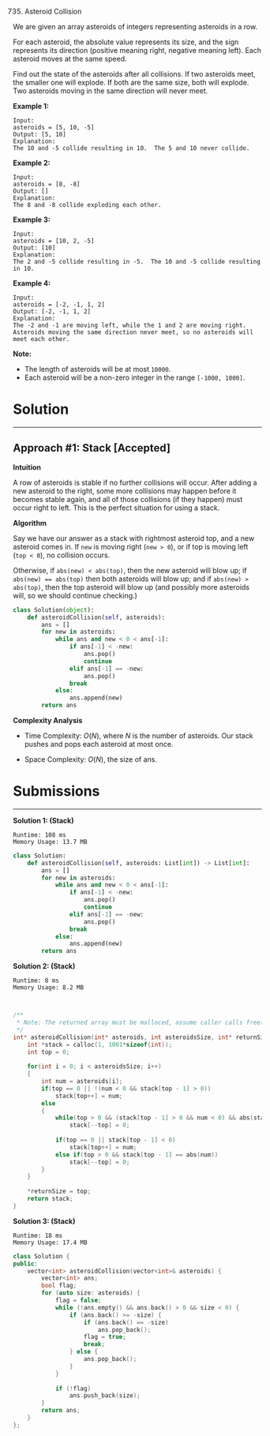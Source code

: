 735. Asteroid Collision

We are given an array asteroids of integers representing asteroids in a row.

For each asteroid, the absolute value represents its size, and the sign represents its direction (positive meaning right, negative meaning left). Each asteroid moves at the same speed.

Find out the state of the asteroids after all collisions. If two asteroids meet, the smaller one will explode. If both are the same size, both will explode. Two asteroids moving in the same direction will never meet.

**Example 1:**
```
Input: 
asteroids = [5, 10, -5]
Output: [5, 10]
Explanation: 
The 10 and -5 collide resulting in 10.  The 5 and 10 never collide.
```

**Example 2:**
```
Input: 
asteroids = [8, -8]
Output: []
Explanation: 
The 8 and -8 collide exploding each other.
```

**Example 3:**
```
Input: 
asteroids = [10, 2, -5]
Output: [10]
Explanation: 
The 2 and -5 collide resulting in -5.  The 10 and -5 collide resulting in 10.
```

**Example 4:**
```
Input: 
asteroids = [-2, -1, 1, 2]
Output: [-2, -1, 1, 2]
Explanation: 
The -2 and -1 are moving left, while the 1 and 2 are moving right.
Asteroids moving the same direction never meet, so no asteroids will meet each other.
```

**Note:**

* The length of asteroids will be at most `10000`.
* Each asteroid will be a non-zero integer in the range `[-1000, 1000]`.

# Solution
---
## Approach #1: Stack [Accepted]
**Intuition**

A row of asteroids is stable if no further collisions will occur. After adding a new asteroid to the right, some more collisions may happen before it becomes stable again, and all of those collisions (if they happen) must occur right to left. This is the perfect situation for using a stack.

**Algorithm**

Say we have our answer as a stack with rightmost asteroid top, and a new asteroid comes in. If `new` is moving right (`new > 0`), or if top is moving left (`top < 0`), no collision occurs.

Otherwise, if `abs(new) < abs(top)`, then the new asteroid will blow up; if `abs(new) == abs(top)` then both asteroids will blow up; and if `abs(new) > abs(top)`, then the top asteroid will blow up (and possibly more asteroids will, so we should continue checking.)

```python
class Solution(object):
    def asteroidCollision(self, asteroids):
        ans = []
        for new in asteroids:
            while ans and new < 0 < ans[-1]:
                if ans[-1] < -new:
                    ans.pop()
                    continue
                elif ans[-1] == -new:
                    ans.pop()
                break
            else:
                ans.append(new)
        return ans
```

**Complexity Analysis**

* Time Complexity: $O(N)$, where $N$ is the number of asteroids. Our stack pushes and pops each asteroid at most once.

* Space Complexity: $O(N)$, the size of ans.

# Submissions
---
**Solution 1: (Stack)**
```
Runtime: 108 ms
Memory Usage: 13.7 MB
```
```python
class Solution:
    def asteroidCollision(self, asteroids: List[int]) -> List[int]:
        ans = []
        for new in asteroids:
            while ans and new < 0 < ans[-1]:
                if ans[-1] < -new:
                    ans.pop()
                    continue
                elif ans[-1] == -new:
                    ans.pop()
                break
            else:
                ans.append(new)
        return ans
```

**Solution 2: (Stack)**
```
Runtime: 8 ms
Memory Usage: 8.2 MB
```
```c


/**
 * Note: The returned array must be malloced, assume caller calls free().
 */
int* asteroidCollision(int* asteroids, int asteroidsSize, int* returnSize){
    int *stack = calloc(1, 1001*sizeof(int));
    int top = 0;
    
    for(int i = 0; i < asteroidsSize; i++)
    {
        int num = asteroids[i];
        if(top == 0 || !(num < 0 && stack[top - 1] > 0))
            stack[top++] = num;
        else
        {
            while(top > 0 && (stack[top - 1] > 0 && num < 0) && abs(stack[top - 1]) < abs(num))    
                stack[--top] = 0;              
            
            if(top == 0 || stack[top - 1] < 0)
                stack[top++] = num;
            else if(top > 0 && stack[top - 1] == abs(num))
                stack[--top] = 0;
        }
    }
    
    *returnSize = top;
    return stack;
}
```

**Solution 3: (Stack)**
```
Runtime: 18 ms
Memory Usage: 17.4 MB
```
```c++
class Solution {
public:
    vector<int> asteroidCollision(vector<int>& asteroids) {
        vector<int> ans;
        bool flag;
        for (auto size: asteroids) {
            flag = false;
            while (!ans.empty() && ans.back() > 0 && size < 0) {
                if (ans.back() >= -size) {
                    if (ans.back() == -size)
                        ans.pop_back();
                    flag = true;
                    break;
                } else {
                    ans.pop_back();
                }
            }
            
            if (!flag)
                ans.push_back(size);
        }
        return ans;
    }
};
```
